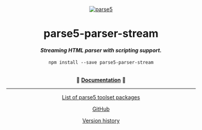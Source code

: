 <p align="center">
    <a href="https://github.com/inikulin/parse5">
        <img src="https://raw.github.com/inikulin/parse5/master/media/logo.png" alt="parse5" />
    </a>
</p>

<div align="center">
<h1>parse5-parser-stream</h1>
<i><b>Streaming HTML parser with scripting support.</b></i>
</div>
<br>

<div align="center">
<code>npm install --save parse5-parser-stream</code>
</div>
<br>


<p align="center">
  📖 <a href="https://github.com/inikulin/parse5/tree/master/packages/parse5-parser-stream/docs/index.md"><b>Documentation</b></a> 📖
</p>

---

<p align="center">
  <a href="https://github.com/inikulin/parse5/tree/master/docs/list-of-packages.md">List of parse5 toolset packages</a>
</p>

<p align="center">
    <a href="https://github.com/inikulin/parse5">GitHub</a>
</p>

<p align="center">
    <a href="hhttps://github.com/inikulin/parse5/tree/master/docs/version-history.md">Version history</a>
</p>
